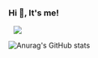 ### Hi 👋, It's me!

<!--
**jenjenniee/jenjenniee** is a ✨ _special_ ✨ repository because its `README.md` (this file) appears on your GitHub profile.

Here are some ideas to get you started:

- 🔭 I’m currently working on ...
- 🌱 I’m currently learning ...
- 👯 I’m looking to collaborate on ...
- 🤔 I’m looking for help with ...
- 💬 Ask me about ...
- 📫 How to reach me: ...
- 😄 Pronouns: ...
- ⚡ Fun fact: ...
-->
</a>
<a href="https://instagram.com/jjjj__i_">
    <img 
        src="http://img.shields.io/badge/-Instagram-#E4405F?style=flat&logo=Instagram&link=https://instagram.com/alpox.dev/""
        style="height : auto; margin-left : 10px; margin-right : 10px;"/>
</a>

![Anurag's GitHub stats](https://github-readme-stats.vercel.app/api?username=jenjenniee&theme=vue&show_icons=true)
